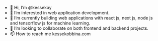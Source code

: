 - 👋 Hi, I’m @kessekay
- 👀 I’m interested in web application development.
- 🌱 I’m currently building web applications with react js, next js, node js and tensorflow js for machine learning.
- 💞️ I’m looking to collaborate on both frontend and backend projects.
- 📫 How to reach me kessekobbina.com

<!---
kessekay/kessekay is a ✨ special ✨ repository because its `README.md` (this file) appears on your GitHub profile.
You can click the Preview link to take a look at your changes.
--->
